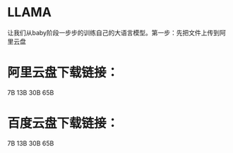 # LLAMA
让我们从baby阶段一步步的训练自己的大语言模型。第一步：先把文件上传到阿里云盘
# 阿里云盘下载链接：
7B
13B
30B
65B

# 百度云盘下载链接：
7B
13B
30B
65B

